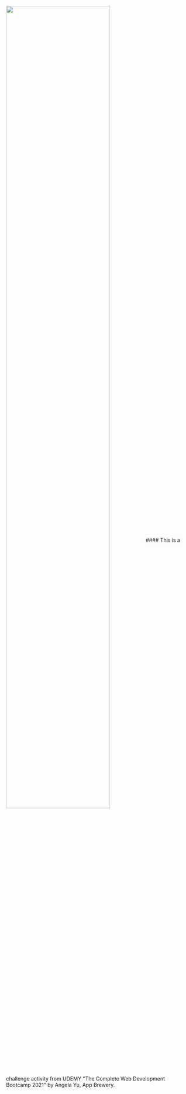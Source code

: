<img align="center" src="https://i.pinimg.com/originals/02/74/20/0274207612d515f49012c87803a9e631.gif" height="75%" width="75%">
#### This is a challenge activity from UDEMY "The Complete Web Development Bootcamp 2021" by Angela Yu, App Brewery.

